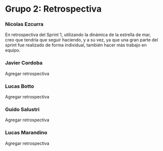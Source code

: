 #  Grupo 2: Retrospectiva

### Nicolas Ezcurra

En retrospectiva del Sprint 1, utilizando la dinámica de la estrella de mar, creo que tendría que seguir haciendo, y a su vez, ya que una gran parte del sprint fue realizado de forma individual, también hacer más trabajo en equipo.

### Javier Cordoba

Agregar retrospectiva

### Lucas Botto

Agregar retrospectiva

### Guido Salustri

Agregar retrospectiva

### Lucas Marandino

Agregar retrospectiva


